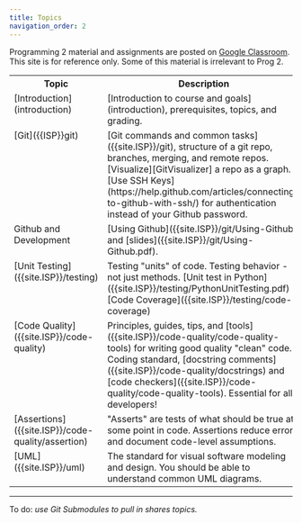 ```yaml
---
title: Topics
navigation_order: 2
---
```


Programming 2 material and assignments are posted on [Google Classroom][google-classroom].    
This site is for reference only.  Some of this material is irrelevant to Prog 2.

[google-classroom]: https://classroom.google.com/c/NDUxMTk5MjA4OTk0

<table border="0">
<tr valign="top"> <th width="25%">Topic</th> <th width="75%">Description</th> </tr>
<tr valign="top">
<td markdown="span">
[Introduction](introduction)
</td>
<td markdown="span">
[Introduction to course and goals](introduction), 
prerequisites, topics, and grading.    
</td>
</tr>

<tr valign="top">
<td markdown="span">
[Git]({{ISP}}git)
</td>
<td markdown="span">
[Git commands and common tasks]({{site.ISP}}/git), structure of a git repo, branches, merging, and remote repos.    
[Visualize][GitVisualizer] a repo as a graph.    
[Use SSH Keys](https://help.github.com/articles/connecting-to-github-with-ssh/) for authentication instead of your Github password.
</td>
</tr>

<tr valign="top">
<td markdown="span">
Github and Development
</td>
<td markdown="span">
[Using Github]({{site.ISP}}/git/Using-Github) and [slides]({{site.ISP}}/git/Using-Github.pdf). 
</td>
</tr>

<tr valign="top">
<td markdown="span">
[Unit Testing]({{site.ISP}}/testing)
</td>
<td markdown="span">
Testing "units" of code.  Testing behavior - not just methods.      
[Unit test in Python]({{site.ISP}}/testing/PythonUnitTesting.pdf)    
[Code Coverage]({{site.ISP}}/testing/code-coverage)    
</td>
</tr>

<tr valign="top">
<td markdown="span">
[Code Quality]({{site.ISP}}/code-quality)
</td>
<td markdown="span">
Principles, guides, tips, and [tools]({{site.ISP}}/code-quality/code-quality-tools) for writing good quality "clean" code.    
Coding standard, [docstring comments]({{site.ISP}}/code-quality/docstrings) and [code checkers]({{site.ISP}}/code-quality/code-quality-tools).
Essential for all developers!
</td>
</tr>

<tr valign="top">
<td markdown="span">
[Assertions]({{site.ISP}}/code-quality/assertion)
</td>
<td markdown="span">
"Asserts" are tests of what should be true at some point in code.  Assertions reduce errors and document code-level assumptions.
</td>
</tr>

<tr valign="top">
<td markdown="span"> 
[UML]({{site.ISP}}/uml)
</td>
<td markdown="span">
The standard for visual software modeling and design.    
You should be able to understand common UML diagrams.
</td>
</tr>
</table>

[type-hints]: type-hints/introduction.md
[python-abc-collections]: https://docs.python.org/3/library/collections.abc.html
[python-typing]: https://docs.python.org/3/library/typing.html
[GitVisualizer]: http://git-school.github.io/visualizing-git/ "Interative tool draws a graph of commits in a repo"

---

To do: *use Git Submodules to pull in shares topics.*

